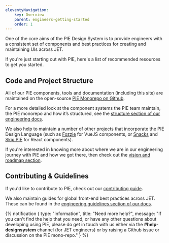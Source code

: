 ```yaml
---
eleventyNavigation:
    key: Overview
    parent: engineers-getting-started
    order: 1
---
```


One of the core aims of the PIE Design System is to provide engineers with a consistent set of components and best practices for creating and maintaining UIs across JET.

If you're just starting out with PIE, here's a list of recommended resources to get you started.

## Code and Project Structure

All of our PIE components, tools and documentation (including this site) are maintained on the open-source [PIE Monorepo on Github](https://github.com/justeattakeaway/pie).

For a more detailed look at the component systems the PIE team maintain, the PIE monorepo and how it’s structured, see the [structure section of our engineering docs](/engineers/getting-started/structure).

We also help to maintain a number of other projects that incorporate the PIE Design Language (such as [Fozzie](https://github.com/justeattakeaway/fozzie-components) for VueJS components, or [Snacks](https://snacks.takeaway.com/) and [Skip PIE](https://github.com/justeat/pie-project) for React components).

If you're interested in knowing more about where we are in our engineering journey with PIE and how we got there, then check out the [vision and roadmap section](/engineers/getting-started/our-vision).

## Contributing & Guidelines

If you'd like to contribute to PIE, check out our [contributing guide](/engineers/contributing/).

We also maintain guides for global front-end best practices across JET. These can be found in the [engineering guidelines section of our docs](/engineers/guidelines).


<!-- N.B. for the future – we should include a components summary section here like this when we want to start advertising our components:

## Components


- [Storybook](https://www.pie.design/storybook/)
- [Component Documentation](/components)
-->


{% notification {
type: "information",
title: "Need more help?",
message: "If you can't find the help that you need, or have any other questions about developing using PIE, please do get in touch with us either via the **#help-designsystem** channel (for JET engineers) or by raising a Github issue or discussion on the PIE mono-repo."
} %}
